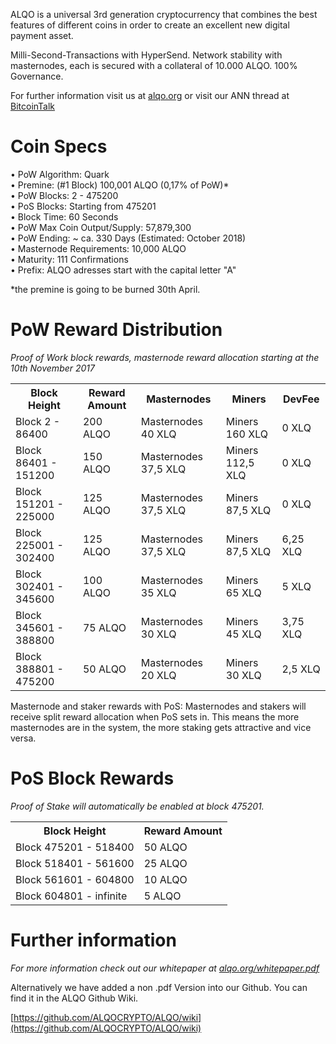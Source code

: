 ALQO is a universal 3rd generation cryptocurrency that combines the best features of different coins
in order to create an excellent new digital payment asset.

Milli-Second-Transactions with HyperSend.
Network stability with masternodes, each is secured with a collateral of 10.000 ALQO. 100% Governance.

For further information visit us at [alqo.org](https://alqo.org/) or visit our ANN thread at [BitcoinTalk](https://bitcointalk.org/index.php?topic=2343884.0)

# Coin Specs

• PoW Algorithm: Quark  
• Premine: (#1 Block) 100,001 ALQO (0,17% of PoW)*  
• PoW Blocks: 2 - 475200  
• PoS Blocks: Starting from 475201  
• Block Time: 60 Seconds  
• PoW Max Coin Output/Supply: 57,879,300  
• PoW Ending: ~ ca. 330 Days (Estimated: October 2018)  
• Masternode Requirements: 10,000 ALQO  
• Maturity: 111 Confirmations  
• Prefix: ALQO adresses start with the capital letter "A"   

*the premine is going to be burned 30th April.

# PoW Reward Distribution

_Proof of Work block rewards, masternode reward allocation starting at the 10th November 2017_
<table>
  <tr><th>Block Height</th><th>Reward Amount</th><th>Masternodes</th><th>Miners</th><th>DevFee</th></tr>
  <tr><td>Block 2 - 86400</td><td>200 ALQO</td><td>   Masternodes 40 XLQ</td><td>Miners 160 XLQ</td><td>0 XLQ</td></tr>
<tr><td>Block 86401 - 151200</td><td>150 ALQO</td><td>  Masternodes 37,5 XLQ</td><td>Miners 112,5 XLQ</td><td>0 XLQ</td></tr>
<tr><td>Block 151201 - 225000</td><td>125 ALQO</td><td>  Masternodes 37,5 XLQ</td><td>Miners 87,5 XLQ</td><td>0 XLQ</td></tr>
<tr><td>Block 225001 - 302400</td><td>125 ALQO</td><td>  Masternodes 37,5 XLQ</td><td>Miners 87,5 XLQ</td><td>6,25 XLQ</td></tr>
<tr><td>Block 302401 - 345600</td><td>100 ALQO</td><td>   Masternodes 35 XLQ</td><td>Miners 65 XLQ</td><td>5 XLQ</td></tr>
<tr><td>Block 345601 - 388800</td><td>75 ALQO</td><td>      Masternodes 30 XLQ</td><td>Miners 45 XLQ</td><td>3,75 XLQ</td></tr>
<tr><td>Block 388801 - 475200</td><td>50 ALQO</td><td>      Masternodes 20 XLQ</td><td>Miners 30 XLQ</td><td>2,5 XLQ</td></tr>
</table>

Masternode and staker rewards with PoS:
Masternodes and stakers will receive split reward allocation when PoS sets in.
This means the more masternodes are in the system, the more staking gets attractive and vice versa.

# PoS Block Rewards

_Proof of Stake will automatically be enabled at block 475201._
<table>
<tr><th>Block Height</th><th>Reward Amount</th>                  
<tr><td>Block 475201 - 518400</td><td>50 ALQO</td></tr>
<tr><td>Block 518401 - 561600</td><td>25 ALQO</td></tr>
<tr><td>Block 561601 - 604800</td><td>10 ALQO</td></tr>
<tr><td>Block 604801 - infinite</td><td>5 ALQO</td></tr>
</table>


# Further information

_For more information check out our whitepaper at [alqo.org/whitepaper.pdf](https://alqo.org/whitepaper.pdf)_


Alternatively we have added a non .pdf Version into our Github. You can find it in the ALQO Github Wiki.

[https://github.com/ALQOCRYPTO/ALQO/wiki](https://github.com/ALQOCRYPTO/ALQO/wiki)
